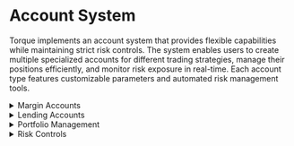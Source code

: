# Account System

Torque implements an account system that provides flexible capabilities while maintaining strict risk controls. The system enables users to create multiple specialized accounts for different trading strategies, manage their positions efficiently, and monitor risk exposure in real-time. Each account type features customizable parameters and automated risk management tools.

<div class="faq-container">

<details>
<summary>Margin Accounts</summary>
<div>
Dedicated margin accounts for margin trading with customizable risk parameters and position limits.
</div>
</details>

<details>
<summary>Lending Accounts</summary>
<div>
Interest-bearing accounts for providing liquidity to the protocol with flexible terms and competitive rates.
</div>
</details>

<details>
<summary>Portfolio Management</summary>
<div>
Unified view of all positions, balances, and performance metrics across different account types.
</div>
</details>

<details>
<summary>Risk Controls</summary>
<div class="faq-reward">
Advanced risk management tools including position limits, margin requirements, and automated safeguards.
</div>
</details>

</div>